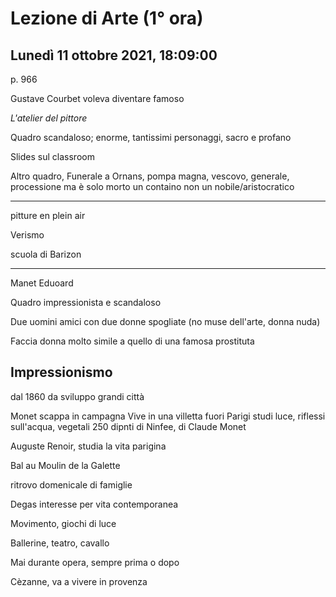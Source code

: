 # Lezione di Arte (1° ora) 
## Lunedì 11 ottobre 2021, 18:09:00


p. 966

Gustave Courbet voleva diventare famoso


_L'atelier del pittore_

Quadro scandaloso;
enorme, tantissimi personaggi, sacro e profano

Slides sul classroom



Altro quadro, Funerale a Ornans, pompa magna, vescovo, generale, processione
ma è solo morto un containo
non un nobile/aristocratico



---

pitture en plein air

Verismo

scuola di Barizon


---

Manet Eduoard

Quadro impressionista e scandaloso


Due uomini amici con due donne spogliate (no muse dell'arte, donna nuda)

Faccia donna molto simile a quello di una famosa prostituta


## Impressionismo
dal 1860
da sviluppo grandi città

Monet scappa in campagna
Vive in una villetta fuori Parigi
studi luce, riflessi sull'acqua, vegetali
250 dipnti di Ninfee, di Claude Monet

Auguste Renoir, studia la vita parigina

Bal au Moulin de la Galette

ritrovo domenicale di famiglie


Degas
interesse per vita contemporanea

Movimento, giochi di luce

Ballerine, teatro, cavallo

Mai durante opera, sempre prima o dopo


Cèzanne, va a vivere in provenza
<!--stackedit_data:
eyJoaXN0b3J5IjpbLTMwMjQ2MzczMiwtMTA2MDE5MDc0N119
-->